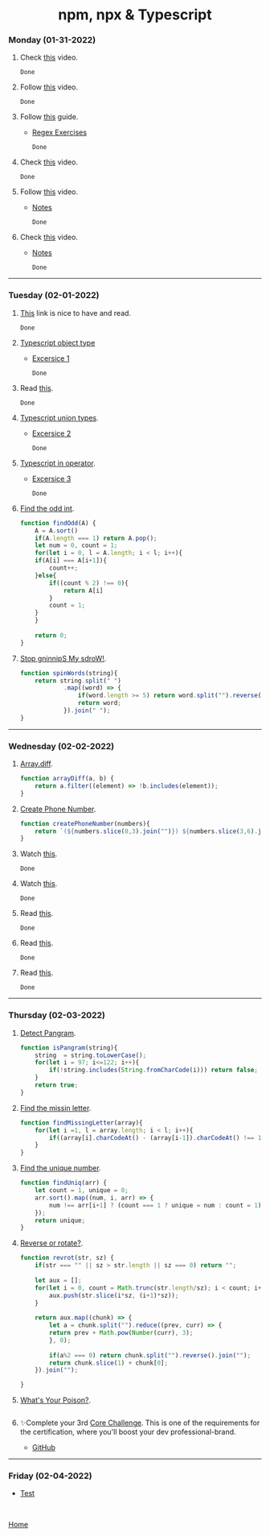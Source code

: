 <h1 align="center">npm, npx & Typescript</h1>

<strong><h3>Monday (01-31-2022)</h3></strong>

1. Check [this][1] video.

    ```
    Done
    ```

2. Follow [this][2] video.

    ```
    Done
    ```

3. Follow [this][3] guide.
    - [Regex Exercises](./src/RegexExercises.js)

        ```
        Done
        ```

4. Check [this][4] video.

     ```
    Done
    ```

5. Follow [this][5] video.
    - [Notes](./src/Promises.js)

        ```
        Done
        ```

6. Check [this][6] video.

    - [Notes](./src/Promises-Async-Await.js)
        ```
        Done
        ```

***

<strong><h3>Tuesday (02-01-2022)</h3></strong>

1. [This][7] link is nice to have and read.

    ```
    Done
    ```

2. [Typescript object type][8]
    - [Excersice 1](./src/TS_Exercise1.ts)

        ```
        Done
        ```

3. Read [this][9].

    ```
    Done
    ```

4. [Typescript union types][10].
    - [Excersice 2](./src/TS_Exercise2.ts)

        ```
        Done
        ```

5. [Typescript in operator][11].
    - [Excersice 3](./src/TS_Exercise3.ts)

        ```
        Done
        ```

6. [Find the odd int][12].

    ```javascript
    function findOdd(A) {
        A = A.sort()
        if(A.length === 1) return A.pop();
        let num = 0, count = 1;
        for(let i = 0, l = A.length; i < l; i++){
        if(A[i] === A[i+1]){
            count++;
        }else{
            if((count % 2) !== 0){
                return A[i]
            }
            count = 1;
        }
        }
        
        return 0;
    }
    ```

6. [Stop gninnipS My sdroW!][13].

    ```javascript
    function spinWords(string){
        return string.split(" ")
                .map((word) => {
                    if(word.length >= 5) return word.split("").reverse().join("");
                    return word;
                }).join(" ");
    }
    ```

***

<strong><h3>Wednesday (02-02-2022)</h3></strong>

1. [Array.diff][14].

    ```javascript
    function arrayDiff(a, b) {
        return a.filter((element) => !b.includes(element));
    }
    ```

2. [Create Phone Number][15].

    ```javascript
    function createPhoneNumber(numbers){
        return `(${numbers.slice(0,3).join("")}) ${numbers.slice(3,6).join("")}-${numbers.slice(6,).join("")}`
    }
    ```

3. Watch [this][16].

    ```
    Done
    ```

4. Watch [this][17].

    ```
    Done
    ```

5. Read [this][18].

    ```
    Done
    ```

6. Read [this][19].

    ```
    Done
    ```

7. Read [this][20].

    ```
    Done
    ```

***

<strong><h3>Thursday (02-03-2022)</h3></strong>

1. [Detect Pangram][21].

    ```javascript
    function isPangram(string){
        string  = string.toLowerCase();
        for(let i = 97; i<=122; i++){
            if(!string.includes(String.fromCharCode(i))) return false;
        }
        return true;
    }
    ```

2. [Find the missin letter][22].

    ``` javascript
    function findMissingLetter(array){
        for(let i =1, l = array.length; i < l; i++){
            if((array[i].charCodeAt() - (array[i-1]).charCodeAt() !== 1)) return String.fromCharCode((array[i].charCodeAt()-1));
        }
    }
    ```

3. [Find the unique number][23].

    ```javascript
    function findUniq(arr) {
        let count = 1, unique = 0;
        arr.sort().map((num, i, arr) => {
            num !== arr[i+1] ? (count === 1 ? unique = num : count = 1) : count++;
        });
        return unique;
    }
    ```

4. [Reverse or rotate?][24].

    ```javascript
    function revrot(str, sz) {
        if(str === "" || sz > str.length || sz === 0) return "";
        
        let aux = [];
        for(let i = 0, count = Math.trunc(str.length/sz); i < count; i++){
            aux.push(str.slice(i*sz, (i+1)*sz));
        }
        
        return aux.map((chunk) => {
            let a = chunk.split("").reduce((prev, curr) => {
            return prev + Math.pow(Number(curr), 3);
            }, 0);
            
            if(a%2 === 0) return chunk.split("").reverse().join("");
            return chunk.slice(1) + chunk[0];
        }).join("");
    
    }
    ```

5. [What's Your Poison?][25].

    ```javascript
    
    ```

6. ✨Complete your 3rd [Core Challenge][26]. This is one of the requirements for the certification, where you'll boost your dev professional-brand.
 
    * [GitHub](https://github.com/JoelX09)

***

<strong><h3>Friday (02-04-2022)</h3></strong>

  * [Test](../../Test/TestWeek4.js)
<br>

[Home](../../README.md)

[1]: https://www.youtube.com/watch?v=sXQxhojSdZM
[2]: https://www.youtube.com/watch?v=909NfO1St0A
[3]: https://dev.to/codebubb/javascript-regex-exercises-01-5078
[4]: https://www.youtube.com/watch?v=RvYYCGs45L4
[5]: https://www.youtube.com/watch?v=DHvZLI7Db8E
[6]: https://www.youtube.com/watch?v=rKK1q7nFt7M
[7]: https://www.typescriptlang.org/docs/handbook/intro.html
[8]: https://typescript-exercises.github.io/#exercise=1
[9]: https://blog.logrocket.com/types-vs-interfaces-in-typescript/
[10]: https://typescript-exercises.github.io/#exercise=2
[11]: https://typescript-exercises.github.io/#exercise=3
[12]: https://www.codewars.com/kata/54da5a58ea159efa38000836
[13]: https://www.codewars.com/kata/5264d2b162488dc400000001
[14]: https://www.codewars.com/kata/523f5d21c841566fde000009
[15]: https://www.codewars.com/kata/525f50e3b73515a6db000b83
[16]: https://www.youtube.com/watch?v=m_MQYyJpIjg
[17]: https://www.youtube.com/watch?v=08CWw_VD45w
[18]: https://medium.com/from-the-scratch/oop-everything-you-need-to-know-about-object-oriented-programming-aee3c18e281b
[19]: https://naveenkumarkoppala.medium.com/typescript-oops-c327678744b0
[20]: https://rambabupadimi.medium.com/typescript-object-oriented-programming-7a6fd905d90e
[21]: https://www.codewars.com/kata/545cedaa9943f7fe7b000048
[22]: https://www.codewars.com/kata/5839edaa6754d6fec10000a2
[23]: https://www.codewars.com/kata/585d7d5adb20cf33cb000235
[24]: https://www.codewars.com/kata/56b5afb4ed1f6d5fb0000991
[25]: https://www.codewars.com/kata/58c47a95e4eb57a5b9000094
[26]: https://corecode.notion.site/GitHub-Boost-Guide-167914056cff4522886a78756f659e47